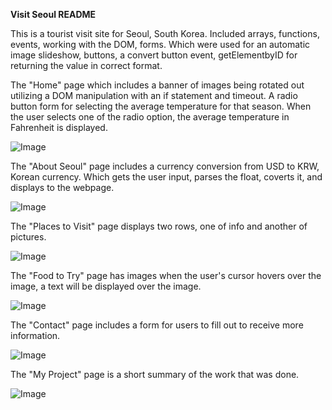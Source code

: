 **Visit Seoul README**

This is a tourist visit site for Seoul, South Korea. Included arrays, functions, events, working with the DOM, forms. Which were used for an automatic image slideshow, buttons, a convert button event, 
getElementbyID for returning the value in correct format. 

The "Home" page which includes a banner of images being rotated out utilizing a DOM manipulation with an if statement and timeout. A radio button form for selecting the average temperature for that season.
When the user selects one of the radio option, the average temperature in Fahrenheit is displayed. 

![Image](https://github.com/user-attachments/assets/824412b2-3695-40d5-a991-57be3b1435f4)

The "About Seoul" page includes a currency conversion from USD to KRW, Korean currency. Which gets the user input, parses the float, coverts it, and displays to the webpage.

![Image](https://github.com/user-attachments/assets/81bf8201-5b13-4348-84ea-9398149032fa)

The "Places to Visit" page displays two rows, one of info and another of pictures.

![Image](https://github.com/user-attachments/assets/5049ea35-20bf-4233-b079-0257076e69eb)

The "Food to Try" page has images when the user's cursor hovers over the image, a text will be displayed over the image.

![Image](https://github.com/user-attachments/assets/d81601b7-0226-4be1-b047-a5888bfb5d50)

The "Contact" page includes a form for users to fill out to receive more information.

![Image](https://github.com/user-attachments/assets/2018b574-7311-42f0-8ec6-0fc3947f75e1)

The "My Project" page is a short summary of the work that was done.

![Image](https://github.com/user-attachments/assets/14e2c238-f914-4dad-9459-0d5187141a85)
